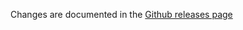 Changes are documented in the [Github releases page](https://github.com/nicgirault/express-crud-router-sequelize-v6-connector/releases)
